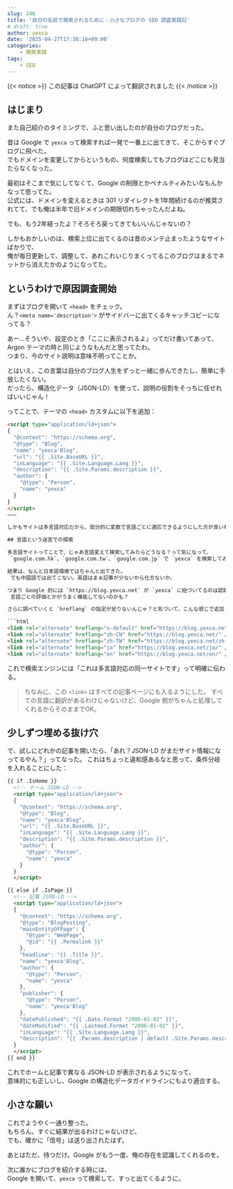 ```yaml
---
slug: 246
title: '自分の名前で検索されるために：小さなブログの SEO 調査実践記'
# draft: true
author: yexca
date: '2025-04-27T17:38:16+09:00'
categories:
    - 開発実践
tags:
    - SEO
---
```


{{< notice >}} この記事は ChatGPT によって翻訳されました {{< /notice >}}

## はじまり

また自己紹介のタイミングで、ふと思い出したのが自分のブログだった。

昔は Google で `yexca` って検索すれば一発で一番上に出てきて、そこからすぐブログに飛べた。  
でもドメインを変更してからというもの、何度検索してもブログはどこにも見当たらなくなった。

最初はそこまで気にしてなくて、Google の制限とかペナルティみたいなもんかなって思ってた。  
公式には、ドメインを変えるときは 301 リダイレクトを1年間続けるのが推奨されてて、でも俺は半年で旧ドメインの期限切れちゃったんだよね。

でも、もう2年経ったよ？そろそろ戻ってきてもいいんじゃないの？

しかもおかしいのは、検索上位に出てくるのは昔のメンテ止まったようなサイトばかりで、  
俺が毎日更新して、調整して、あれこれいじりまくってるこのブログはまるでネットから消えたかのようになってた。

## というわけで原因調査開始

まずはブログを開いて `<head>` をチェック。  
ん？`<meta name='description'>` がサイドバーに出てくるキャッチコピーになってる？

あー…そういや、設定のとき「ここに表示されるよ」ってだけ書いてあって、Argon テーマの時と同じようなもんだと思ってたわ。  
つまり、今のサイト説明は意味不明ってことか。

とはいえ、この言葉は自分のブログ人生をずっと一緒に歩んできたし、簡単に手放したくない。  
だったら、構造化データ（JSON-LD）を使って、説明の役割をそっちに任せればいいじゃん！

ってことで、テーマの `<head>` カスタムに以下を追加：

```html
<script type="application/ld+json">
{
  "@context": "https://schema.org",
  "@type": "Blog",
  "name": "yexca'Blog",
  "url": "{{ .Site.BaseURL }}",
  "inLanguage": "{{ .Site.Language.Lang }}",
  "description": "{{ .Site.Params.description }}",
  "author": {
    "@type": "Person",
    "name": "yexca"
  }
}
</script>
~~~

しかもサイトは多言語対応だから、部分的に変数で言語ごとに適応できるようにした方が良いね。

## 言語という迷宮での探索

多言語サイトってことで、じゃあ言語変えて検索してみたらどうなる？って気になって、
 `google.com.hk`、`google.com.tw`、`google.com.jp` で `yexca` を検索してみた。

結果は、なんと日本語環境ではちゃんと出てきた。
 でも中国語では出てこない。英語はまぁ記事が少ないから仕方ないか。

つまり Google 的には `https://blog.yexca.net` が `yexca` に紐づいてるのは認識してるっぽいけど、
 言語ごとの評価とかがうまく機能してないのかも？

さらに調べていくと `hreflang` の指定が足りないんじゃ？と気づいて、こんな感じで追加：

```html
<link rel="alternate" hreflang="x-default" href="https://blog.yexca.net/" />
<link rel="alternate" hreflang="zh-CN" href="https://blog.yexca.net/" />
<link rel="alternate" hreflang="zh-TW" href="https://blog.yexca.net/zh-tw/" />
<link rel="alternate" hreflang="ja" href="https://blog.yexca.net/ja/" />
<link rel="alternate" hreflang="en" href="https://blog.yexca.net/en/" />
```

これで検索エンジンには「これは多言語対応の同一サイトです」って明確に伝わる。

> ちなみに、この `<link>` はすべての記事ページにも入るようにした。
> すべての言語に翻訳があるわけじゃないけど、Google 側がちゃんと処理してくれるからそのままでOK。

## 少しずつ埋める抜け穴

で、試しにどれかの記事を開いたら、「あれ？JSON-LD がまだサイト情報になってるやん？」ってなった。
 これはちょっと違和感あるなと思って、条件分岐を入れることにした：

```html
{{ if .IsHome }}
  <!-- ホーム JSON-LD -->
  <script type="application/ld+json">
  {
    "@context": "https://schema.org",
    "@type": "Blog",
    "name": "yexca'Blog",
    "url": "{{ .Site.BaseURL }}",
    "inLanguage": "{{ .Site.Language.Lang }}",
    "description": "{{ .Site.Params.description }}",
    "author": {
      "@type": "Person",
      "name": "yexca"
    }
  }
  </script>

{{ else if .IsPage }}
  <!-- 記事 JSON-LD -->
  <script type="application/ld+json">
  {
    "@context": "https://schema.org",
    "@type": "BlogPosting",
    "mainEntityOfPage": {
      "@type": "WebPage",
      "@id": "{{ .Permalink }}"
    },
    "headline": "{{ .Title }}",
    "name": "yexca'Blog",
    "author": {
      "@type": "Person",
      "name": "yexca"
    },
    "publisher": {
      "@type": "Person",
      "name": "yexca'Blog"
    },
    "datePublished": "{{ .Date.Format "2006-01-02" }}",
    "dateModified": "{{ .Lastmod.Format "2006-01-02" }}",
    "inLanguage": "{{ .Site.Language.Lang }}",
    "description": "{{ .Params.description | default .Site.Params.description }}"
  }
  </script>
{{ end }}
```

これでホームと記事で異なる JSON-LD が表示されるようになって、  
 意味的にも正しいし、Google の構造化データガイドラインにもより適合する。

## 小さな願い

これでようやく一通り整った。  
 もちろん、すぐに結果が出るわけじゃないけど、  
 でも、確かに「信号」は送り出されたはず。

あとはただ、待つだけ。Google がもう一度、俺の存在を認識してくれるのを。

次に誰かにブログを紹介する時には、  
 Google を開いて、`yexca` って検索して、すっと出てくるように。
